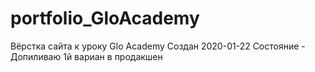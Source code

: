 # portfolio_GloAcademy

<!-- https://github.com/svyatoslavlp/portfolio_GloAcademy -->
Вёрстка сайта к уроку Glo Academy
Создан 2020-01-22
Состояние - Допиливаю 1й вариан в продакшен
